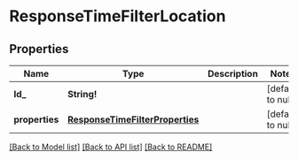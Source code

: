 # ResponseTimeFilterLocation

## Properties
Name | Type | Description | Notes
------------ | ------------- | ------------- | -------------
**Id_** | **String!** |  | [default to null]
**properties** | [**ResponseTimeFilterProperties**](ResponseTimeFilterProperties.md) |  | [default to null]

[[Back to Model list]](../README.md#documentation-for-models) [[Back to API list]](../README.md#documentation-for-api-endpoints) [[Back to README]](../README.md)


